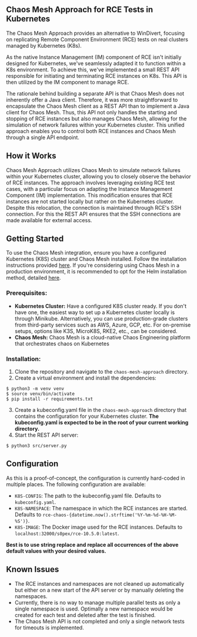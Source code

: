 ## Chaos Mesh Approach for RCE Tests in Kubernetes

The Chaos Mesh Approach provides an alternative to WinDivert, focusing on replicating Remote Component Environment (RCE)
tests on real clusters managed by Kubernetes (K8s).

As the native Instance Management (IM) component of RCE isn't initially designed for Kubernetes, we've seamlessly
adapted it to function within a K8s environment. To achieve this, we've implemented a small REST API responsible for
initiating and terminating RCE instances on K8s. This API is then utilized by the IM component to manage RCE.

The rationale behind building a separate API is that Chaos Mesh does not inherently offer a Java client. Therefore, it
was more straightforward to encapsulate the Chaos Mesh client as a REST API than to implement a Java client for Chaos
Mesh. Thus, this API not only handles the starting and stopping of RCE instances but also manages Chaos Mesh, allowing
for the
simulation of network failures within your Kubernetes cluster. This unified approach enables you to control both RCE
instances and Chaos Mesh through a single API endpoint.

## How it Works

Chaos Mesh Approach utilizes Chaos Mesh to simulate network failures within your Kubernetes cluster, allowing you to
closely observe the behavior of RCE instances.
The approach involves leveraging existing RCE test cases, with a particular focus on adapting the Instance Management
Component (IM) implementation.
This modification ensures that RCE instances are not started locally but rather on the Kubernetes cluster. Despite this
relocation, the connection is maintained through RCE's SSH connection. For this the REST API ensures that the SSH
connections are made available for external access.

## Getting Started

To use the Chaos Mesh integration, ensure you have a configured Kubernetes (K8S) cluster and Chaos Mesh installed.
Follow the installation instructions provided [here](https://chaos-mesh.org/docs/quick-start). If you're considering
using Chaos Mesh in a production environment, it is recommended to opt for the Helm installation method,
detailed [here](https://chaos-mesh.org/docs/production-installation-using-helm/).

### Prerequisites:

- **Kubernetes Cluster:** Have a configured K8S cluster ready. If you don't have one, the easiest way to set up a
  Kubernetes cluster locally is through Minikube. Alternatively, you can use production-grade clusters from third-party
  services such as AWS, Azure, GCP, etc. For on-premise setups, options like K3S, MicroK8S, RKE2, etc., can be
  considered.
- **Chaos Mesh:** Chaos Mesh is a cloud-native Chaos Engineering platform that orchestrates chaos on Kubernetes

### Installation:

1. Clone the repository and navigate to the `chaos-mesh-approach` directory.
2. Create a virtual environment and install the dependencies:

```shell
$ python3 -m venv venv
$ source venv/bin/activate
$ pip install -r requirements.txt
```

3. Create a kubeconfig.yaml file in the `chaos-mesh-approach` directory that contains the configuration for your
   Kubernetes cluster. **The kubeconfig.yaml is expected to be in the root of your current working directory.**
4. Start the REST API server:

```shell
$ python3 src/server.py
```

## Configuration

As this is a proof-of-concept, the configuration is currently hard-coded in multiple places.
The following configuration are available:

- `K8S-CONFIG`: The path to the kubeconfig.yaml file. Defaults to `kubeconfig.yaml`.
- `K8S-NAMESPACE`: The namespace in which the RCE instances are started. Defaults
  to `rce-chaos-{datetime.now().strftime('%Y-%m-%d-%H-%M-%S')}`.
- `K8S-IMAGE`: The Docker image used for the RCE instances. Defaults to `localhost:32000/s0pex/rce-10.5.0:latest`.

**Best is to use string replace and replace all occurrences of the above default values with your desired values.**

## Known Issues
- The RCE instances and namespaces are not cleaned up automatically but either on a new start of the API server or by
  manually deleting the namespaces.
- Currently, there is no way to manage multiple parallel tests as only a single namespace is used. Optimally a new
  namespace would be created for each test and deleted after the test is finished.
- The Chaos Mesh API is not completed and only a single network tests for timeouts is implemented.
